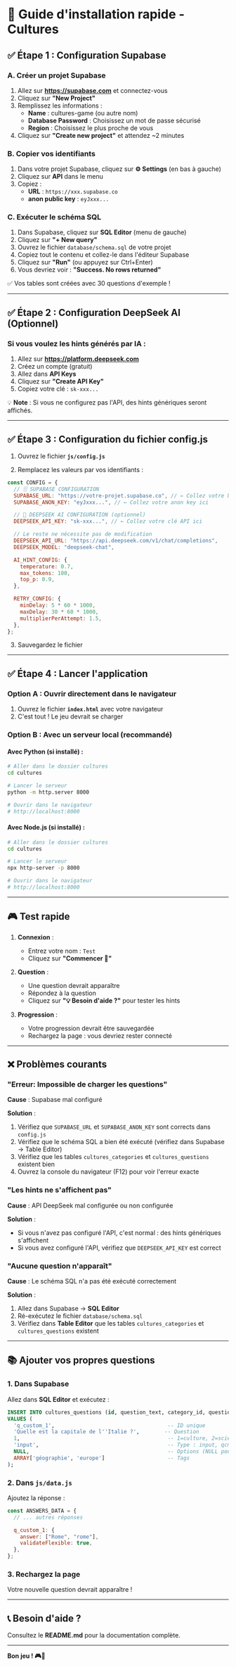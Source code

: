 # 🚀 Guide d'installation rapide - Cultures

## ✅ Étape 1 : Configuration Supabase

### A. Créer un projet Supabase

1. Allez sur **https://supabase.com** et connectez-vous
2. Cliquez sur **"New Project"**
3. Remplissez les informations :
   - **Name** : cultures-game (ou autre nom)
   - **Database Password** : Choisissez un mot de passe sécurisé
   - **Region** : Choisissez le plus proche de vous
4. Cliquez sur **"Create new project"** et attendez ~2 minutes

### B. Copier vos identifiants

1. Dans votre projet Supabase, cliquez sur **⚙️ Settings** (en bas à gauche)
2. Cliquez sur **API** dans le menu
3. Copiez :
   - **URL** : `https://xxx.supabase.co`
   - **anon public key** : `eyJxxx...`

### C. Exécuter le schéma SQL

1. Dans Supabase, cliquez sur **SQL Editor** (menu de gauche)
2. Cliquez sur **"+ New query"**
3. Ouvrez le fichier `database/schema.sql` de votre projet
4. Copiez tout le contenu et collez-le dans l'éditeur Supabase
5. Cliquez sur **"Run"** (ou appuyez sur Ctrl+Enter)
6. Vous devriez voir : **"Success. No rows returned"**

✅ Vos tables sont créées avec 30 questions d'exemple !

---

## ✅ Étape 2 : Configuration DeepSeek AI (Optionnel)

### Si vous voulez les hints générés par IA :

1. Allez sur **https://platform.deepseek.com**
2. Créez un compte (gratuit)
3. Allez dans **API Keys**
4. Cliquez sur **"Create API Key"**
5. Copiez votre clé : `sk-xxx...`

💡 **Note** : Si vous ne configurez pas l'API, des hints génériques seront affichés.

---

## ✅ Étape 3 : Configuration du fichier config.js

1. Ouvrez le fichier **`js/config.js`**

2. Remplacez les valeurs par vos identifiants :

```javascript
const CONFIG = {
  // 🗄️ SUPABASE CONFIGURATION
  SUPABASE_URL: "https://votre-projet.supabase.co", // ← Collez votre URL ici
  SUPABASE_ANON_KEY: "eyJxxx...", // ← Collez votre anon key ici

  // 🤖 DEEPSEEK AI CONFIGURATION (optionnel)
  DEEPSEEK_API_KEY: "sk-xxx...", // ← Collez votre clé API ici

  // Le reste ne nécessite pas de modification
  DEEPSEEK_API_URL: "https://api.deepseek.com/v1/chat/completions",
  DEEPSEEK_MODEL: "deepseek-chat",

  AI_HINT_CONFIG: {
    temperature: 0.7,
    max_tokens: 100,
    top_p: 0.9,
  },

  RETRY_CONFIG: {
    minDelay: 5 * 60 * 1000,
    maxDelay: 30 * 60 * 1000,
    multiplierPerAttempt: 1.5,
  },
};
```

3. Sauvegardez le fichier

---

## ✅ Étape 4 : Lancer l'application

### Option A : Ouvrir directement dans le navigateur

1. Ouvrez le fichier **`index.html`** avec votre navigateur
2. C'est tout ! Le jeu devrait se charger

### Option B : Avec un serveur local (recommandé)

#### Avec Python (si installé) :

```bash
# Aller dans le dossier cultures
cd cultures

# Lancer le serveur
python -m http.server 8000

# Ouvrir dans le navigateur
# http://localhost:8000
```

#### Avec Node.js (si installé) :

```bash
# Aller dans le dossier cultures
cd cultures

# Lancer le serveur
npx http-server -p 8000

# Ouvrir dans le navigateur
# http://localhost:8000
```

---

## 🎮 Test rapide

1. **Connexion** :

   - Entrez votre nom : `Test`
   - Cliquez sur **"Commencer 🚀"**

2. **Question** :

   - Une question devrait apparaître
   - Répondez à la question
   - Cliquez sur **"💡 Besoin d'aide ?"** pour tester les hints

3. **Progression** :
   - Votre progression devrait être sauvegardée
   - Rechargez la page : vous devriez rester connecté

---

## ❌ Problèmes courants

### "Erreur: Impossible de charger les questions"

**Cause** : Supabase mal configuré

**Solution** :

1. Vérifiez que `SUPABASE_URL` et `SUPABASE_ANON_KEY` sont corrects dans `config.js`
2. Vérifiez que le schéma SQL a bien été exécuté (vérifiez dans Supabase → Table Editor)
3. Vérifiez que les tables `cultures_categories` et `cultures_questions` existent bien
4. Ouvrez la console du navigateur (F12) pour voir l'erreur exacte

### "Les hints ne s'affichent pas"

**Cause** : API DeepSeek mal configurée ou non configurée

**Solution** :

- Si vous n'avez pas configuré l'API, c'est normal : des hints génériques s'affichent
- Si vous avez configuré l'API, vérifiez que `DEEPSEEK_API_KEY` est correct

### "Aucune question n'apparaît"

**Cause** : Le schéma SQL n'a pas été exécuté correctement

**Solution** :

1. Allez dans Supabase → **SQL Editor**
2. Ré-exécutez le fichier `database/schema.sql`
3. Vérifiez dans **Table Editor** que les tables `cultures_categories` et `cultures_questions` existent

---

## 📚 Ajouter vos propres questions

### 1. Dans Supabase

Allez dans **SQL Editor** et exécutez :

```sql
INSERT INTO cultures_questions (id, question_text, category_id, question_type, options, tags)
VALUES (
  'q_custom_1',                                    -- ID unique
  'Quelle est la capitale de l''Italie ?',        -- Question
  1,                                               -- 1=culture, 2=science, 3=histoire
  'input',                                         -- Type : input, qcm, vrai-faux, etc.
  NULL,                                            -- Options (NULL pour input)
  ARRAY['géographie', 'europe']                    -- Tags
);
```

### 2. Dans `js/data.js`

Ajoutez la réponse :

```javascript
const ANSWERS_DATA = {
  // ... autres réponses

  q_custom_1: {
    answer: ["Rome", "rome"],
    validateFlexible: true,
  },
};
```

### 3. Rechargez la page

Votre nouvelle question devrait apparaître !

---

## 📞 Besoin d'aide ?

Consultez le **README.md** pour la documentation complète.

---

**Bon jeu ! 🎮🎉**
